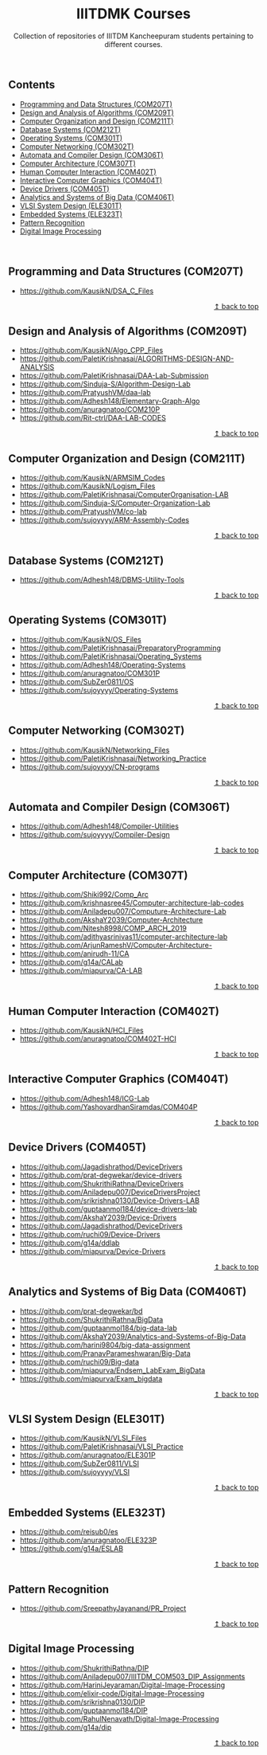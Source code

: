<div align="center">
    <h1 id="iiitdmk-courses">IIITDMK Courses</h1>
    <p>Collection of repositories of IIITDM Kancheepuram students pertaining to different courses.</p>
</div>

<br/>

## Contents

- [Programming and Data Structures (COM207T)](#programming-and-data-structures-com207t)
- [Design and Analysis of Algorithms (COM209T)](#design-and-analysis-of-algorithms-com209t)
- [Computer Organization and Design (COM211T)](#computer-organization-and-design-com211t)
- [Database Systems (COM212T)](#database-systems-com212t)
- [Operating Systems (COM301T)](#operating-systems-com301t)
- [Computer Networking (COM302T)](#computer-networking-com302t)
- [Automata and Compiler Design (COM306T)](#automata-and-compiler-design-com306t)
- [Computer Architecture (COM307T)](#computer-architecture-com307t)
- [Human Computer Interaction (COM402T)](#human-computer-interaction-com402t)
- [Interactive Computer Graphics (COM404T)](#interactive-computer-graphics-com404t)
- [Device Drivers (COM405T)](#device-drivers-com405t)
- [Analytics and Systems of Big Data (COM406T)](#analytics-and-systems-of-big-data-com406t)
- [VLSI System Design (ELE301T)](#vlsi-system-design-ele301t)
- [Embedded Systems (ELE323T)](#embedded-systems-ele323t)
- [Pattern Recognition](#pattern-recognition)
- [Digital Image Processing](#digital-image-processing)

<br/>

## Programming and Data Structures (COM207T)

- https://github.com/KausikN/DSA_C_Files

<div align="right">
    <a href="#iiitdmk-courses">↥ back to top</a>
</div>

## Design and Analysis of Algorithms (COM209T)

- https://github.com/KausikN/Algo_CPP_Files
- https://github.com/PaletiKrishnasai/ALGORITHMS-DESIGN-AND-ANALYSIS
- https://github.com/PaletiKrishnasai/DAA-Lab-Submission
- https://github.com/Sinduja-S/Algorithm-Design-Lab
- https://github.com/PratyushVM/daa-lab
- https://github.com/Adhesh148/Elementary-Graph-Algo
- https://github.com/anuragnatoo/COM210P
- https://github.com/Rit-ctrl/DAA-LAB-CODES

<div align="right">
    <a href="#iiitdmk-courses">↥ back to top</a>
</div>

## Computer Organization and Design (COM211T)

- https://github.com/KausikN/ARMSIM_Codes
- https://github.com/KausikN/Logism_Files
- https://github.com/PaletiKrishnasai/ComputerOrganisation-LAB
- https://github.com/Sinduja-S/Computer-Organization-Lab
- https://github.com/PratyushVM/co-lab
- https://github.com/sujoyyyy/ARM-Assembly-Codes

<div align="right">
    <a href="#iiitdmk-courses">↥ back to top</a>
</div>

## Database Systems (COM212T)

- https://github.com/Adhesh148/DBMS-Utility-Tools

<div align="right">
    <a href="#iiitdmk-courses">↥ back to top</a>
</div>

## Operating Systems (COM301T)

- https://github.com/KausikN/OS_Files
- https://github.com/PaletiKrishnasai/PreparatoryProgramming
- https://github.com/PaletiKrishnasai/Operating_Systems
- https://github.com/Adhesh148/Operating-Systems
- https://github.com/anuragnatoo/COM301P
- https://github.com/SubZer0811/OS
- https://github.com/sujoyyyy/Operating-Systems

<div align="right">
    <a href="#iiitdmk-courses">↥ back to top</a>
</div>

## Computer Networking (COM302T)

- https://github.com/KausikN/Networking_Files
- https://github.com/PaletiKrishnasai/Networking_Practice
- https://github.com/sujoyyyy/CN-programs

<div align="right">
    <a href="#iiitdmk-courses">↥ back to top</a>
</div>

## Automata and Compiler Design (COM306T)

- https://github.com/Adhesh148/Compiler-Utilities
- https://github.com/sujoyyyy/Compiler-Design

<div align="right">
    <a href="#iiitdmk-courses">↥ back to top</a>
</div>

## Computer Architecture (COM307T)

- https://github.com/Shiki992/Comp_Arc
- https://github.com/krishnasree45/Computer-architecture-lab-codes
- https://github.com/Aniladepu007/Computure-Architecture-Lab
- https://github.com/AkshaY2039/Computer-Architecture
- https://github.com/Nitesh8998/COMP_ARCH_2019
- https://github.com/adithyasrinivas11/computer-architecture-lab
- https://github.com/ArjunRameshV/Computer-Architecture-
- https://github.com/anirudh-11/CA
- https://github.com/g14a/CALab
- https://github.com/miapurva/CA-LAB

<div align="right">
    <a href="#iiitdmk-courses">↥ back to top</a>
</div>

## Human Computer Interaction (COM402T)

- https://github.com/KausikN/HCI_Files
- https://github.com/anuragnatoo/COM402T-HCI

<div align="right">
    <a href="#iiitdmk-courses">↥ back to top</a>
</div>

## Interactive Computer Graphics (COM404T)

- https://github.com/Adhesh148/ICG-Lab
- https://github.com/YashovardhanSiramdas/COM404P

<div align="right">
    <a href="#iiitdmk-courses">↥ back to top</a>
</div>

## Device Drivers (COM405T)

- https://github.com/Jagadishrathod/DeviceDrivers
- https://github.com/prat-degwekar/device-drivers
- https://github.com/ShukrithiRathna/DeviceDrivers
- https://github.com/Aniladepu007/DeviceDriversProject
- https://github.com/srikrishna0130/Device-Drivers-LAB
- https://github.com/guptaanmol184/device-drivers-lab
- https://github.com/AkshaY2039/Device-Drivers
- https://github.com/Jagadishrathod/DeviceDrivers
- https://github.com/ruchi09/Device-Drivers
- https://github.com/g14a/ddlab
- https://github.com/miapurva/Device-Drivers

<div align="right">
    <a href="#iiitdmk-courses">↥ back to top</a>
</div>

## Analytics and Systems of Big Data (COM406T)

- https://github.com/prat-degwekar/bd
- https://github.com/ShukrithiRathna/BigData
- https://github.com/guptaanmol184/big-data-lab
- https://github.com/AkshaY2039/Analytics-and-Systems-of-Big-Data
- https://github.com/harini9804/big-data-assignment
- https://github.com/PranavParameshwaran/Big-Data
- https://github.com/ruchi09/Big-data
- https://github.com/miapurva/Endsem_LabExam_BigData
- https://github.com/miapurva/Exam_bigdata

<div align="right">
    <a href="#iiitdmk-courses">↥ back to top</a>
</div>

## VLSI System Design (ELE301T)

- https://github.com/KausikN/VLSI_Files
- https://github.com/PaletiKrishnasai/VLSI_Practice
- https://github.com/anuragnatoo/ELE301P
- https://github.com/SubZer0811/VLSI
- https://github.com/sujoyyyy/VLSI

<div align="right">
    <a href="#iiitdmk-courses">↥ back to top</a>
</div>

## Embedded Systems (ELE323T)

- https://github.com/reisub0/es
- https://github.com/anuragnatoo/ELE323P
- https://github.com/g14a/ESLAB

<div align="right">
    <a href="#iiitdmk-courses">↥ back to top</a>
</div>

## Pattern Recognition

- https://github.com/SreepathyJayanand/PR_Project

<div align="right">
    <a href="#iiitdmk-courses">↥ back to top</a>
</div>

## Digital Image Processing

- https://github.com/ShukrithiRathna/DIP
- https://github.com/Aniladepu007/IIITDM_COM503_DIP_Assignments
- https://github.com/HariniJeyaraman/Digital-Image-Processing
- https://github.com/elixir-code/Digital-Image-Processing
- https://github.com/srikrishna0130/DIP
- https://github.com/guptaanmol184/DIP
- https://github.com/RahulNenavath/Digital-Image-Processing
- https://github.com/g14a/dip

<div align="right">
    <a href="#iiitdmk-courses">↥ back to top</a>
</div>
